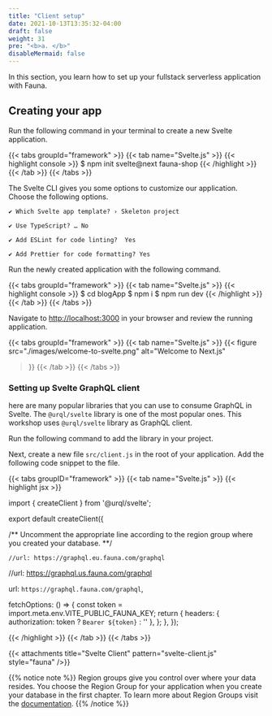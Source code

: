 ```yaml
---
title: "Client setup"
date: 2021-10-13T13:35:32-04:00
draft: false
weight: 31
pre: "<b>a. </b>"
disableMermaid: false
---
```


In this section, you learn how to set up your fullstack serverless application with Fauna. 

## Creating your app

Run the following command in your terminal to create a new Svelte application. 

{{< tabs groupId="framework" >}}
{{< tab name="Svelte.js" >}}
{{< highlight console >}}
$ npm init svelte@next fauna-shop
{{< /highlight >}}
{{< /tab >}}
{{< /tabs >}}

The Svelte CLI gives you some options to customize our application. Choose the following options.

`✔ Which Svelte app template? › Skeleton project`

`✔ Use TypeScript? … No`

`✔ Add ESLint for code linting?  Yes`

`✔ Add Prettier for code formatting? Yes`

Run the newly created application with the following command.

{{< tabs groupId="framework" >}}
{{< tab name="Svelte.js" >}}
{{< highlight console >}}
$ cd blogApp
$ npm i
$ npm run dev
{{< /highlight >}}
{{< /tab >}}
{{< /tabs >}}

Navigate to [http://localhost:3000](http://localhost:3000/) in your browser and review the running application.

{{< tabs groupId="framework" >}}
{{< tab name="Svelte.js" >}}
{{< figure
  src="./images/welcome-to-svelte.png" 
  alt="Welcome to Next.js"
>}}
{{< /tab >}}
{{< /tabs >}}

### Setting up Svelte GraphQL client

here are many popular libraries that you can use to consume GraphQL in Svelte. The `@urql/svelte` library is one of the most popular ones. This workshop uses `@urql/svelte` library as GraphQL client.

Run the following command to add the library in your project.

Next, create a new file `src/client.js` in the root of your application. Add the following code snippet to the file.

{{< tabs groupID="framework" >}}
{{< tab name="Svelte.js" >}}
{{< highlight jsx >}}

import { createClient } from '@urql/svelte';

export default createClient({
  
  /**
    Uncomment the appropriate line according to the
    region group where you created your database.
  **/

	//url: https://graphql.eu.fauna.com/graphql
  //url: https://graphql.us.fauna.com/graphql

  url: `https://graphql.fauna.com/graphql`,

  fetchOptions: () => {
    const token = import.meta.env.VITE_PUBLIC_FAUNA_KEY;
    return {
      headers: { authorization: token ? `Bearer ${token}` : '' },
    };
  },
}); 

{{< /highlight >}}
{{< /tab >}}
{{< /tabs >}}

{{< attachments
    title="Svelte Client"
    pattern="svelte-client.js" 
    style="fauna"
/>}}

{{% notice note %}}
Region groups give you control over where your data resides. You choose the Region Group for your application when you create your database in the first chapter. To learn more about Region Groups visit the [documentation](https://docs.fauna.com/fauna/current/learn/understanding/region_groups).
{{% /notice %}}